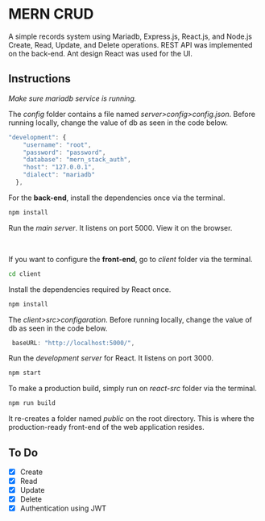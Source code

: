# MERN CRUD

A simple records system using Mariadb, Express.js, React.js, and Node.js Create, Read, Update, and Delete operations. REST API was implemented on the back-end. Ant design React was used for the UI.



## Instructions

*Make sure mariadb service is running.*

The *config* folder contains a file named *server>config>config.json*. Before running locally, change the value of db as seen in the code below.
```js
"development": {
    "username": "root",
    "password": "password",
    "database": "mern_stack_auth",
    "host": "127.0.0.1",
    "dialect": "mariadb"
  },
```

For the **back-end**, install the dependencies once via the terminal.
```bash
npm install
```

Run the *main server*. It listens on port 5000.
View it on the browser.

<br>

If you want to configure the **front-end**, go to *client*  folder via the terminal.

```bash
cd client
```

Install the dependencies required by React once.
```bash
npm install
```

The  *client>src>configaration*. Before running locally, change the value of db as seen in the code below.
```js
 baseURL: "http://localhost:5000/",
```

Run the *development server* for React. It listens on port 3000.
```bash
npm start
```

To make a production build, simply run on *react-src* folder via the terminal.
```bash
npm run build
```

It re-creates a folder named *public* on the root directory. This is where the production-ready front-end of the web application resides.


## To Do

- [x] Create
- [x] Read
- [x] Update
- [x] Delete
- [x] Authentication using JWT